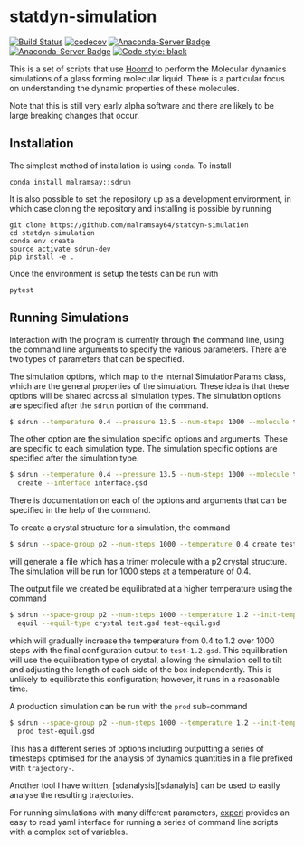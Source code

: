 statdyn-simulation
==================

[![Build Status](https://travis-ci.org/malramsay64/statdyn-simulation.svg?branch=master)](https://travis-ci.org/malramsay64/statdyn-simulation)
[![codecov](https://codecov.io/gh/malramsay64/statdyn-simulation/branch/master/graph/badge.svg)](https://codecov.io/gh/malramsay64/statdyn-simulation)
[![Anaconda-Server Badge](https://anaconda.org/malramsay/sdrun/badges/installer/conda.svg)](https://conda.anaconda.org/malramsay)
[![Anaconda-Server Badge](https://anaconda.org/malramsay/sdrun/badges/version.svg)](https://anaconda.org/malramsay/sdrun)
[![Code style: black](https://img.shields.io/badge/code%20style-black-000000.svg)](https://github.com/ambv/black)


This is a set of scripts that use
[Hoomd](https://bitbucket.org/glotzer/hoomd-blue) to perform the Molecular
dynamics simulations of a glass forming molecular liquid. There is a particular
focus on understanding the dynamic properties of these molecules.

Note that this is still very early alpha software and there are likely to be
large breaking changes that occur.

Installation
------------

The simplest method of installation is using `conda`. To install

    conda install malramsay::sdrun

It is also possible to set the repository up as a development environment,
in which case cloning the repository and installing is possible by running

    git clone https://github.com/malramsay64/statdyn-simulation
    cd statdyn-simulation
    conda env create
    source activate sdrun-dev
    pip install -e .

Once the environment is setup the tests can be run with

    pytest

Running Simulations
-------------------

Interaction with the program is currently through the command line, using the
command line arguments to specify the various parameters. There are two types
of parameters that can be specified. 

The simulation options, which map to the internal SimulationParams class, which
are the general properties of the simulation. These idea is that these options
will be shared across all simulation types. The simulation options are
specified after the `sdrun` portion of the command.

```bash
$ sdrun --temperature 0.4 --pressure 13.5 --num-steps 1000 --molecule trimer ...
```

The other option are the simulation specific options and arguments. These are
specific to each simulation type. The simulation specific options are specified
after the simulation type.

```bash
$ sdrun --temperature 0.4 --pressure 13.5 --num-steps 1000 --molecule trimer \
  create --interface interface.gsd
```

There is documentation on each of the options and arguments that can be
specified in the help of the command.

To create a crystal structure for a simulation, the command 

```bash
$ sdrun --space-group p2 --num-steps 1000 --temperature 0.4 create test.gsd
```

will generate a file which has a trimer molecule with a p2 crystal structure.
The simulation will be run for 1000 steps at a temperature of 0.4.

The output file we created be equilibrated at a higher temperature using the command

```bash
$ sdrun --space-group p2 --num-steps 1000 --temperature 1.2 --init-temp 0.4 \
  equil --equil-type crystal test.gsd test-equil.gsd
```

which will gradually increase the temperature from 0.4 to 1.2 over 1000 steps
with the final configuration output to `test-1.2.gsd`. This equilibration will
use the equilibration type of crystal, allowing the simulation cell to tilt and
adjusting the length of each side of the box independently. This is unlikely to
equilibrate this configuration; however, it runs in a reasonable time.

A production simulation can be run with the `prod` sub-command

```bash
$ sdrun --space-group p2 --num-steps 1000 --temperature 1.2 --init-temp 0.4 \
  prod test-equil.gsd
```

This has a different series of options including outputting a series of
timesteps optimised for the analysis of dynamics quantities in a file
prefixed with `trajectory-`. 

Another tool I have written, [sdanalysis][sdanalyis] can be used to easily
analyse the resulting trajectories.

For running simulations with many different parameters, [experi][experi]
provides an easy to read yaml interface for running a series of command line
scripts with a complex set of variables.

[sdanalysis]: https://github.com/malramsay64/statdyn-analysis
[experi]: https://github.com/malramsay64/experi
